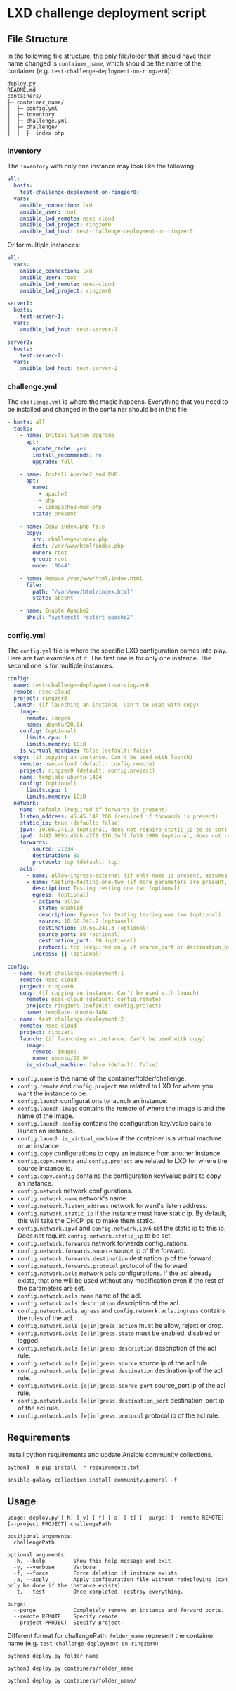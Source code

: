 # LXD challenge deployment script

## File Structure

In the following file structure, the only file/folder that should have their name changed is `container_name`, which should be the name of the container (e.g. `test-challenge-deployment-on-ringzer0`):

```
deploy.py
README.md
containers/
├─ container_name/
│  ├─ config.yml
│  ├─ inventory
│  ├─ challenge.yml
│  ├─ challenge/
│  │  ├─ index.php
```

### Inventory

The `inventory` with only one instance may look like the following:

```yaml
all:
  hosts:
    test-challenge-deployment-on-ringzer0:
  vars:
    ansible_connection: lxd
    ansible_user: root
    ansible_lxd_remote: nsec-cloud
    ansible_lxd_project: ringzer0
    ansible_lxd_host: test-challenge-deployment-on-ringzer0
```

Or for multiple instances:

```yaml
all:
  vars:
    ansible_connection: lxd
    ansible_user: root
    ansible_lxd_remote: nsec-cloud
    ansible_lxd_project: ringzer0

server1:
  hosts:
    test-server-1:
  vars:
    ansible_lxd_host: test-server-1

server2:
  hosts:
    test-server-2:
  vars:
    ansible_lxd_host: test-server-2
```

### challenge.yml

The `challenge.yml` is where the magic happens. Everything that you need to be installed and changed in the container should be in this file.

```yaml
- hosts: all
  tasks:
    - name: Initial System Upgrade
      apt:
        update_cache: yes
        install_recommends: no
        upgrade: full

    - name: Install Apache2 and PHP
      apt:
        name:
          - apache2
          - php
          - libapache2-mod-php
        state: present

    - name: Copy index.php file
      copy:
        src: challenge/index.php
        dest: /var/www/html/index.php
        owner: root
        group: root
        mode: '0644'

    - name: Remove /var/www/html/index.html
      file: 
        path: "/var/www/html/index.html"
        state: absent

    - name: Enable Apache2
      shell: "systemctl restart apache2"
```

### config.yml

The `config.yml` file is where the specific LXD configuration comes into play. Here are two examples of it. The first one is for only one instance. The second one is for multiple instances.

```yaml
config:
  name: test-challenge-deployment-on-ringzer0
  remote: nsec-cloud
  project: ringzer0
  launch: (if launching an instance. Can't be used with copy)
    image:
      remote: images
      name: ubuntu/20.04
    config: (optional)
      limits.cpu: 1
      limits.memory: 1GiB
    is_virtual_machine: false (default: false)
  copy: (if copying an instance. Can't be used with launch)
    remote: nsec-cloud (default: config.remote)
    project: ringzer0 (default: config.project)
    name: template-ubuntu-1404
    config: (optional)
      limits.cpu: 1
      limits.memory: 1GiB
  network:
    name: default (required if forwards is present)
    listen_address: 45.45.148.200 (required if forwards is present)
    static_ip: true (default: false)
    ipv4: 10.66.241.3 (optional, does not require static_ip to be set)
    ipv6: fd42:989b:45bb:a2f9:216:3eff:fe39:1980 (optional, does not require static_ip to be set
    forwards:
      - source: 21234
        destination: 80
        protocol: tcp (default: tcp)
    acls:
      - name: allow-ingress-external (if only name is present, assumes it already exists)
      - name: testing-testing-one-two (if more parameters are present, create acl)
        description: Testing testing one two (optional)
        egress: (optional)
        - action: allow
          state: enabled
          description: Egress for testing testing one two (optional)
          source: 10.66.241.2 (optional)
          destination: 10.66.241.3 (optional)
          source_port: 80 (optional)
          destination_port: 80 (optional)
          protocol: tcp (required only if source_port or destination_port are present)
        ingress: [] (optional)

config:
  - name: test-challenge-deployment-1
    remote: nsec-cloud
    project: ringzer0
    copy: (if copying an instance. Can't be used with launch)
      remote: nsec-cloud (default: config.remote)
      project: ringzer0 (default: config.project)
      name: template-ubuntu-1404
  - name: test-challenge-deployment-2
    remote: nsec-cloud
    project: ringzer1
    launch: (if launching an instance. Can't be used with copy)
      image:
        remote: images
        name: ubuntu/20.04
      is_virtual_machine: false (default: false)
```

* `config.name` is the name of the container/folder/challenge.
* `config.remote` and `config.project` are related to LXD for where you want the instance to be.
* `config.launch` configurations to launch an instance.
* `config.launch.image` contains the remote of where the image is and the name of the image.
* `config.launch.config` contains the configuration key/value pairs to launch an instance.
* `config.launch.is_virtual_machine` if the container is a virtual machine or an instance.
* `config.copy` configurations to copy an instance from another instance.
* `config.copy.remote` and `config.project` are related to LXD for where the source instance is.
* `config.copy.config` contains the configuration key/value pairs to copy an instance.
* `config.network` network configurations.
* `config.network.name` network's name.
* `config.network.listen_address` network forward's listen address.
* `config.network.static_ip` if the instance must have static ip. By default, this will take the DHCP ips to make them static.
* `config.network.ipv4` and `config.network.ipv6` set the static ip to this ip. Does not require `config.network.static_ip` to be set.
* `config.network.forwards` network forwards configurations.
* `config.network.forwards.source` source ip of the forward.
* `config.network.forwards.destination` destination ip of the forward.
* `config.network.forwards.protocol` protocol of the forward.
* `config.network.acls` network acls configurations. If the acl already exists, that one will be used without any modification even if the rest of the parameters are set.
* `config.network.acls.name` name of the acl.
* `config.network.acls.description` description of the acl.
* `config.network.acls.egress` and `config.network.acls.ingress` contains the rules of the acl.
* `config.network.acls.[e|in]gress.action` must be allow, reject or drop.
* `config.network.acls.[e|in]gress.state` must be enabled, disabled or logged.
* `config.network.acls.[e|in]gress.description` description of the acl rule.
* `config.network.acls.[e|in]gress.source` source ip of the acl rule.
* `config.network.acls.[e|in]gress.destination` destination ip of the acl rule.
* `config.network.acls.[e|in]gress.source_port` source_port ip of the acl rule.
* `config.network.acls.[e|in]gress.destination_port` destination_port ip of the acl rule.
* `config.network.acls.[e|in]gress.protocol` protocol ip of the acl rule.

## Requirements

Install python requirements and update Ansible community collections.

```
python3 -m pip install -r requirements.txt

ansible-galaxy collection install community.general -f
```

## Usage

```
usage: deploy.py [-h] [-v] [-f] [-a] [-t] [--purge] [--remote REMOTE] [--project PROJECT] challengePath

positional arguments:
  challengePath

optional arguments:
  -h, --help         show this help message and exit
  -v, --verbose      Verbose
  -f, --force        Force deletion if instance exists
  -a, --apply        Apply configuration file without redeploying (can only be done if the instance exists).
  -t, --test         Once completed, destroy everything.

purge:
  --purge            Completely remove an instance and forward ports.
  --remote REMOTE    Specify remote.
  --project PROJECT  Specify project.
```

Different format for challengePath: `folder_name` represent the container name (e.g. `test-challenge-deployment-on-ringzer0`)

```
python3 deploy.py folder_name

python3 deploy.py containers/folder_name

python3 deploy.py containers/folder_name/
```
